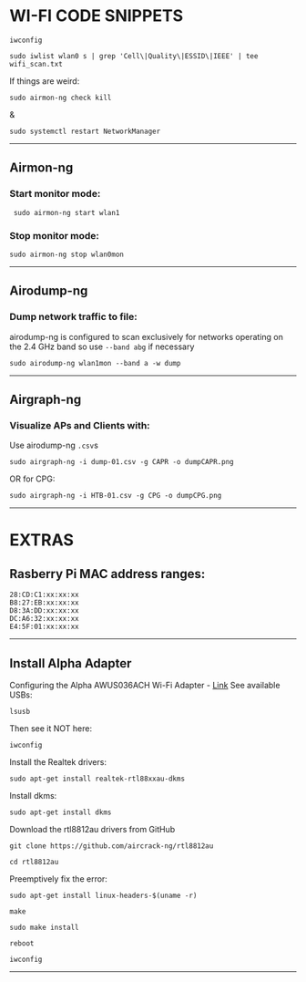 # WI-FI CODE SNIPPETS
```
iwconfig
```
```
sudo iwlist wlan0 s | grep 'Cell\|Quality\|ESSID\|IEEE' | tee wifi_scan.txt
```
If things are weird:
```
sudo airmon-ng check kill
```
&
```
sudo systemctl restart NetworkManager
```

---

## Airmon-ng
### Start monitor mode:
```
 sudo airmon-ng start wlan1
```
### Stop monitor mode:
```
sudo airmon-ng stop wlan0mon
```

---

## Airodump-ng
### Dump network traffic to file:
airodump-ng is configured to scan exclusively for networks operating on the 2.4 GHz band so use `--band abg` if necessary
```
sudo airodump-ng wlan1mon --band a -w dump
```

---

## Airgraph-ng
### Visualize APs and Clients with:
Use airodump-ng `.csv`s
```
sudo airgraph-ng -i dump-01.csv -g CAPR -o dumpCAPR.png
```
OR for CPG:
```
sudo airgraph-ng -i HTB-01.csv -g CPG -o dumpCPG.png
```

---

# EXTRAS
## Rasberry Pi MAC address ranges:
```
28:CD:C1:xx:xx:xx
B8:27:EB:xx:xx:xx
D8:3A:DD:xx:xx:xx
DC:A6:32:xx:xx:xx
E4:5F:01:xx:xx:xx
```

---

## Install Alpha Adapter
Configuring the Alpha AWUS036ACH Wi-Fi Adapter - [Link](https://medium.com/@wicked_picker/configuring-the-alpha-awus036ach-wi-fi-adapter-on-kali-linux-eb5ec2826713)
See available USBs:
```
lsusb
```
Then see it NOT here:
```
iwconfig
```
Install the Realtek drivers:
```
sudo apt-get install realtek-rtl88xxau-dkms
```
Install dkms:
```
sudo apt-get install dkms
```
Download the rtl8812au drivers from GitHub
```
git clone https://github.com/aircrack-ng/rtl8812au
```
```
cd rtl8812au
```
Preemptively fix the error:
```
sudo apt-get install linux-headers-$(uname -r)
```
```
make
```
```
sudo make install
```
```
reboot
```
```
iwconfig
```

---


